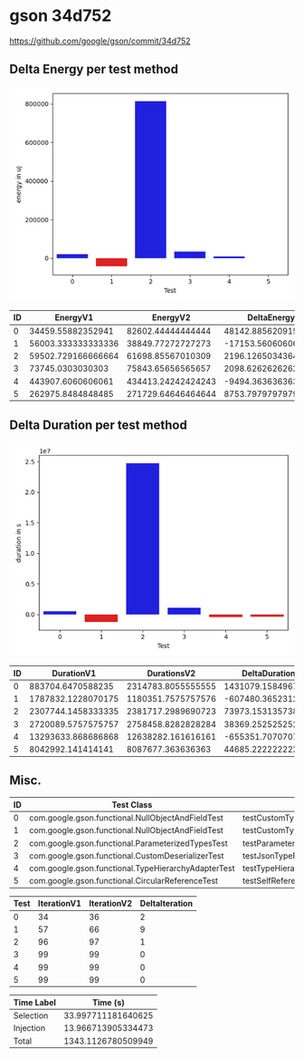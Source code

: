 # gson 34d752


https://github.com/google/gson/commit/34d752



## Delta Energy per test method

![](./gson_delta_energy_0_v.png)


| ID | EnergyV1 | EnergyV2 | DeltaEnergy | σ |
| --- | --- | --- | --- | --- |
| 0 | 34459.55882352941 | 82602.44444444444 | 48142.885620915025 | 3852.818465603166 | 222638.20968501098 |
| 1 | 56003.333333333336 | 38849.77272727273 | -17153.560606060608 | 155726.46345754518 | 16183.612053083536 |
| 2 | 59502.729166666664 | 61698.85567010309 | 2196.126503436426 | 63095.06338495628 | 58975.80140481343 |
| 3 | 73745.0303030303 | 75843.65656565657 | 2098.6262626262615 | 24502.723465800813 | 41060.163583432244 |
| 4 | 443907.6060606061 | 434413.24242424243 | -9494.363636363647 | 679992.9201044211 | 694492.6857796387 |
| 5 | 262975.8484848485 | 271729.64646464644 | 8753.797979797935 | 63545.85467782001 | 58826.247549317624 |

## Delta Duration per test method

![](./gson_delta_duration_0_v.png)


| ID | DurationV1 | DurationsV2 | DeltaDuration |
| --- | --- | --- | --- |
| 0 | 883704.6470588235 | 2314783.8055555555 | 1431079.158496732 |
| 1 | 1787832.1228070175 | 1180351.7575757576 | -607480.36523126 |
| 2 | 2307744.1458333335 | 2381717.2989690723 | 73973.1531357388 |
| 3 | 2720089.5757575757 | 2758458.8282828284 | 38369.252525252756 |
| 4 | 13293633.868686868 | 12638282.161616161 | -655351.7070707064 |
| 5 | 8042992.141414141 | 8087677.363636363 | 44685.222222222015 |

## Misc.

| ID | Test Class | Test Method |
| --- | --- | --- |
| 0 | com.google.gson.functional.NullObjectAndFieldTest | testCustomTypeAdapterPassesNullSerialization |
| 1 | com.google.gson.functional.NullObjectAndFieldTest | testCustomTypeAdapterPassesNullDesrialization |
| 2 | com.google.gson.functional.ParameterizedTypesTest | testParameterizedTypeWithCustomSerializer |
| 3 | com.google.gson.functional.CustomDeserializerTest | testJsonTypeFieldBasedDeserialization |
| 4 | com.google.gson.functional.TypeHierarchyAdapterTest | testTypeHierarchy |
| 5 | com.google.gson.functional.CircularReferenceTest | testSelfReferenceCustomHandlerSerialization |




| Test | IterationV1 | IterationV2 | DeltaIteration |
| --- | --- | --- | --- |
| 0 | 34 | 36 | 2 |
| 1 | 57 | 66 | 9 |
| 2 | 96 | 97 | 1 |
| 3 | 99 | 99 | 0 |
| 4 | 99 | 99 | 0 |
| 5 | 99 | 99 | 0 |



| Time Label | Time (s) |
| --- | --- |
| Selection | 33.997711181640625 |
| Injection | 13.966713905334473 |
| Total | 1343.1126780509949 |


